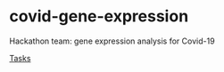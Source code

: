 # covid-gene-expression
Hackathon team: gene expression analysis for Covid-19

[Tasks](https://github.com/avantikalal/covid-gene-expression/projects/1)
